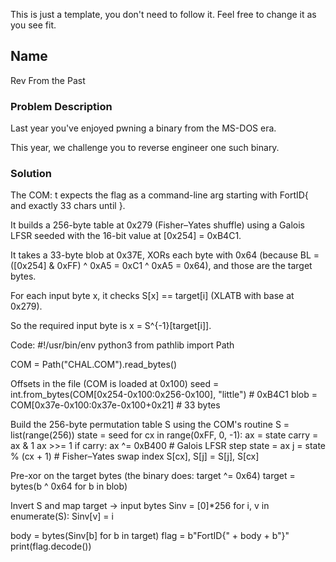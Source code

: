 This is just a template, you don't need to follow it. Feel free to change it as you see fit.
## Name
Rev From the Past
### Problem Description
Last year you've enjoyed pwning a binary from the MS-DOS era.

This year, we challenge you to reverse engineer one such binary.
### Solution
The COM:
t expects the flag as a command-line arg starting with FortID{ and exactly 33 chars until }.

It builds a 256-byte table at 0x279 (Fisher–Yates shuffle) using a Galois LFSR seeded with the 16-bit value at [0x254] = 0xB4C1.

It takes a 33-byte blob at 0x37E, XORs each byte with 0x64 (because BL = ([0x254] & 0xFF) ^ 0xA5 = 0xC1 ^ 0xA5 = 0x64), and those are the target bytes.

For each input byte x, it checks S[x] == target[i] (XLATB with base at 0x279).

So the required input byte is x = S^{-1}[target[i]].

Code:
#!/usr/bin/env python3
from pathlib import Path

COM = Path("CHAL.COM").read_bytes()

Offsets in the file (COM is loaded at 0x100)
seed = int.from_bytes(COM[0x254-0x100:0x256-0x100], "little")  # 0xB4C1
blob = COM[0x37e-0x100:0x37e-0x100+0x21]  # 33 bytes

Build the 256-byte permutation table S using the COM's routine
S = list(range(256))
state = seed
for cx in range(0xFF, 0, -1):
    ax = state
    carry = ax & 1
    ax >>= 1
    if carry:
        ax ^= 0xB400           # Galois LFSR step
    state = ax
    j = state % (cx + 1)       # Fisher–Yates swap index
    S[cx], S[j] = S[j], S[cx]

Pre-xor on the target bytes (the binary does: target ^= 0x64)
target = bytes(b ^ 0x64 for b in blob)

Invert S and map target -> input bytes
Sinv = [0]*256
for i, v in enumerate(S):
    Sinv[v] = i

body = bytes(Sinv[b] for b in target)
flag = b"FortID{" + body + b"}"
print(flag.decode())
